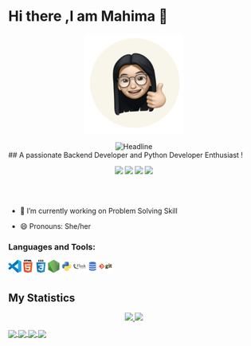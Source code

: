 # Hi there ,I am Mahima 👋
<!-- <p align="left"> <img src="https://komarev.com/ghpvc/?username=mahima-c&label=Views&color=blue&style=plastic" alt="mahima-c" /> </p> -->
<p align="center">
    <img width="200" src="https://github.com/Kathryn-Jie/Kathryn-Jie/blob/main/kathryn.png">
</p>
<!-- <p align="left"> <img src="https://komarev.com/ghpvc/?username=mahima-c&label=Views&color=blue&style=plastic" alt="mahima-c" /> </p> -->
 <div align=center>
        <img src="https://readme-typing-svg.herokuapp.com?color=%236FDA44&size=32&center=true&vCenter=true&width=600&height=50&lines=Hi+there+I'm+Fathy+%F0%9F%91%8B;EIE+Student;Back-End+Engineer;Problem+Solver;Freelancer;Open-Source+Enthusiast" alt="Headline" />
    </div>
## A passionate Backend Developer and Python Developer Enthusiast !

<br/>
<p align="center">
<a href="https://in.linkedin.com/in/mahima-gupta-470653172"><img src="https://img.shields.io/badge/-Mahima%20Gupta-0077B5?style=flat&logo=Linkedin&logoColor=white"/></a>
<a href="mailto:mahimagupta84000@gmail.com"><img src="https://img.shields.io/badge/-mahimagupta84000@gmail.com-D14836?style=flat&logo=Gmail&logoColor=white"/></a>
 <a href="https://leetcode.com/13as1827000713/"><img src="https://img.shields.io/badge/-Mahima%20Gupta-ffd966?style=flat&logo=Leetcode&logoColor=white"/></a>
  <a href="https://www.codechef.com/users/mahimagupta840"><img src="https://img.shields.io/badge/-Mahima%20Gupta-ffd966?style=flat&logo=Codechef&logoColor=white"/></a>

</p>


<br/>
<br/>

- 🔭 I’m currently working on Problem Solving Skill
<!-- - 👯 I’m looking to collaborate on ... -->
<!-- - 🤔 I’m looking for help with ... -->
<!-- - 💬 Ask me about ... -->
- 😄 Pronouns: She/her
<!-- - ⚡ Fun fact: ... -->



### Languages and Tools:

<img align="left" alt="Visual Studio Code" width="26px" src="https://raw.githubusercontent.com/github/explore/80688e429a7d4ef2fca1e82350fe8e3517d3494d/topics/visual-studio-code/visual-studio-code.png" />
<img align="left" alt="HTML5" width="26px" src="https://raw.githubusercontent.com/github/explore/80688e429a7d4ef2fca1e82350fe8e3517d3494d/topics/html/html.png" />
<img align="left" alt="CSS3" width="26px" src="https://raw.githubusercontent.com/github/explore/80688e429a7d4ef2fca1e82350fe8e3517d3494d/topics/css/css.png" />
<img align="left" alt="Node.js" width="26px" src="https://raw.githubusercontent.com/github/explore/80688e429a7d4ef2fca1e82350fe8e3517d3494d/topics/nodejs/nodejs.png" />
<img align="left" alt="python" width="26px" src="https://raw.githubusercontent.com/github/explore/80688e429a7d4ef2fca1e82350fe8e3517d3494d/topics/python/python.png" />
<img align="left" alt="flask" width="26px" src="https://raw.githubusercontent.com/github/explore/80688e429a7d4ef2fca1e82350fe8e3517d3494d/topics/flask/flask.png" />
<img align="left" alt="SQL" width="26px" src="https://raw.githubusercontent.com/github/explore/80688e429a7d4ef2fca1e82350fe8e3517d3494d/topics/sql/sql.png" />
<img align="left" alt="Git" width="26px" src="https://raw.githubusercontent.com/github/explore/80688e429a7d4ef2fca1e82350fe8e3517d3494d/topics/git/git.png" />

<br />
<br/>

## My Statistics
<p align="center">
<a href="https://github.com/AVS1508">
  <img height="180em" src="https://github-readme-stats-eight-theta.vercel.app/api?username=mahima-c&show_icons=true&theme=algolia&include_all_commits=true&count_private=true"/>
  <img height="180em" src="https://github-readme-stats-eight-theta.vercel.app/api/top-langs/?username=mahima-c&layout=compact&langs_count=8&theme=algolia"/>
</a>
</p>

<a href="https://github.com/mahima-c/Internshala">
  <img align="center" src="https://github-readme-stats.vercel.app/api/pin/?username=mahima-c&repo=Internshala&theme=light" />

</a>
<a href="https://github.com/mahima-c/AkgGram">
 <img align="center" src="https://github-readme-stats.vercel.app/api/pin/?username=mahima-c&repo=AkgGram&theme=light" />
</a>

</a>
<a href="https://github.com/mahima-c/Sales-Analysics">
 <img align="center" src="https://github-readme-stats.vercel.app/api/pin/?username=mahima-c&repo=Sales-Analysics&theme=light" />
</a>
</a>
<a href="https://github.com/mahima-c/Mask-Detection">
 <img align="center" src="https://github-readme-stats.vercel.app/api/pin/?username=mahima-c&repo=Mask-Detection&theme=light" />
</a>

<br/>


